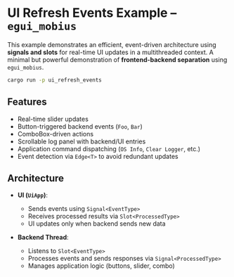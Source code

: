# UI Refresh Events Example – `egui_mobius`

This example demonstrates an efficient, event-driven architecture using **signals and slots** for real-time UI updates in a multithreaded context. A minimal but powerful demonstration of **frontend-backend separation** using `egui_mobius`. 

```bash
cargo run -p ui_refresh_events
```

## Features

- Real-time slider updates
- Button-triggered backend events (`Foo`, `Bar`)
- ComboBox-driven actions
- Scrollable log panel with backend/UI entries
- Application command dispatching (`OS Info`, `Clear Logger`, etc.)
- Event detection via `Edge<T>` to avoid redundant updates


## Architecture

- **UI (`UiApp`)**: 
  - Sends events using `Signal<EventType>`
  - Receives processed results via `Slot<ProcessedType>`
  - UI updates only when backend sends new data

- **Backend Thread**: 
  - Listens to `Slot<EventType>`
  - Processes events and sends responses via `Signal<ProcessedType>`
  - Manages application logic (buttons, slider, combo)



